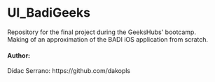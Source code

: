# UI_BadiGeeks
Repository for the final project during the GeeksHubs' bootcamp. <br>
Making of an approximation of the BADI iOS application from scratch. <br>
<h4>Author:</h4>
Dídac Serrano: https://github.com/dakopls <br>
